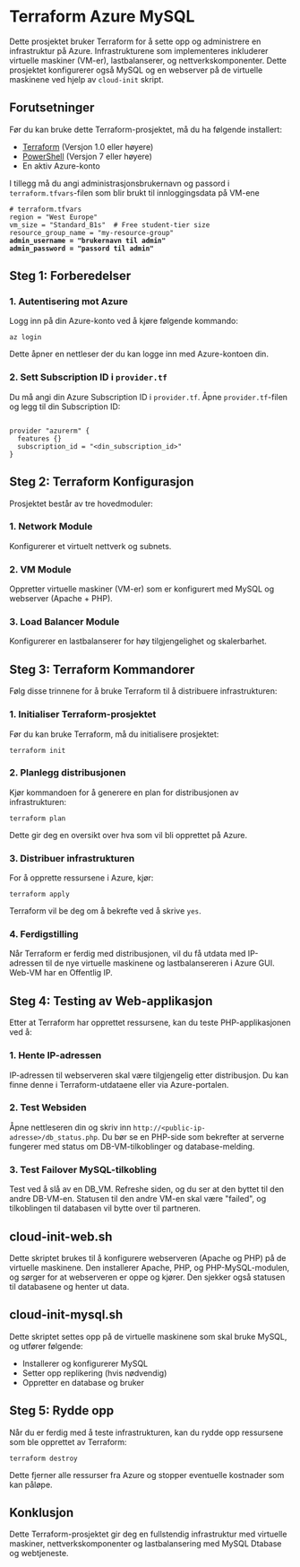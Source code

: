 <!DOCTYPE html>
<html lang="no">
<head>
    <meta charset="UTF-8">
    <meta name="viewport" content="width=device-width, initial-scale=1.0">
</head>
<body>

<h1>Terraform Azure MySQL</h1>

<p>Dette prosjektet bruker Terraform for å sette opp og administrere en infrastruktur på Azure. Infrastrukturene som implementeres inkluderer virtuelle maskiner (VM-er), lastbalanserer, og nettverkskomponenter. Dette prosjektet konfigurerer også MySQL og en webserver på de virtuelle maskinene ved hjelp av <code>cloud-init</code> skript.</p>

<h2>Forutsetninger</h2>
<p>Før du kan bruke dette Terraform-prosjektet, må du ha følgende installert:</p>
<ul>
    <li><a href="https://www.terraform.io/downloads.html">Terraform</a> (Versjon 1.0 eller høyere)</li>
    <li><a href="https://learn.microsoft.com/en-us/powershell/scripting/install/installing-powershell">PowerShell</a> (Versjon 7 eller høyere)</li>
    <li>En aktiv Azure-konto</li>
</ul>
<p>I tillegg må du angi administrasjonsbrukernavn og passord i <code>terraform.tfvars</code>-filen som blir brukt til innloggingsdata på VM-ene</p>
<pre><code># terraform.tfvars
region = "West Europe"
vm_size = "Standard_B1s"  # Free student-tier size
resource_group_name = "my-resource-group"
<b>admin_username = "brukernavn til admin"</b>
<b>admin_password = "passord til admin"</b>
</code></pre>

<h2>Steg 1: Forberedelser</h2>

<h3>1. Autentisering mot Azure</h3>
<p>Logg inn på din Azure-konto ved å kjøre følgende kommando:</p>
<pre><code>az login</code></pre>
<p>Dette åpner en nettleser der du kan logge inn med Azure-kontoen din.</p>

<h3>2. Sett Subscription ID i <code>provider.tf</code></h3>
<p>Du må angi din Azure Subscription ID i <code>provider.tf</code>. Åpne <code>provider.tf</code>-filen og legg til din Subscription ID:</p>
<pre><code>
provider "azurerm" {
  features {}
  subscription_id = "&lt;din_subscription_id&gt;"
}
</code></pre>

<h2>Steg 2: Terraform Konfigurasjon</h2>
<p>Prosjektet består av tre hovedmoduler:</p>

<h3>1. <strong>Network Module</strong></h3>
<p>Konfigurerer et virtuelt nettverk og subnets.</p>

<h3>2. <strong>VM Module</strong></h3>
<p>Oppretter virtuelle maskiner (VM-er) som er konfigurert med MySQL og webserver (Apache + PHP).</p>

<h3>3. <strong>Load Balancer Module</strong></h3>
<p>Konfigurerer en lastbalanserer for høy tilgjengelighet og skalerbarhet.</p>

<h2>Steg 3: Terraform Kommandorer</h2>
<p>Følg disse trinnene for å bruke Terraform til å distribuere infrastrukturen:</p>

<h3>1. Initialiser Terraform-prosjektet</h3>
<p>Før du kan bruke Terraform, må du initialisere prosjektet:</p>
<pre><code>terraform init</code></pre>

<h3>2. Planlegg distribusjonen</h3>
<p>Kjør kommandoen for å generere en plan for distribusjonen av infrastrukturen:</p>
<pre><code>terraform plan</code></pre>
<p>Dette gir deg en oversikt over hva som vil bli opprettet på Azure.</p>

<h3>3. Distribuer infrastrukturen</h3>
<p>For å opprette ressursene i Azure, kjør:</p>
<pre><code>terraform apply</code></pre>
<p>Terraform vil be deg om å bekrefte ved å skrive <code>yes</code>.</p>

<h3>4. Ferdigstilling</h3>
<p>Når Terraform er ferdig med distribusjonen, vil du få utdata med IP-adressen til de nye virtuelle maskinene og lastbalansereren i Azure GUI. Web-VM har en Offentlig IP.</p>

<h2>Steg 4: Testing av Web-applikasjon</h2>
<p>Etter at Terraform har opprettet ressursene, kan du teste PHP-applikasjonen ved å:</p>

<h3>1. Hente IP-adressen</h3>
<p>IP-adressen til webserveren skal være tilgjengelig etter distribusjon. Du kan finne denne i Terraform-utdataene eller via Azure-portalen.</p>

<h3>2. Test Websiden</h3>
<p>Åpne nettleseren din og skriv inn <code>http://&lt;public-ip-adresse&gt;/db_status.php</code>. Du bør se en PHP-side som bekrefter at serverne fungerer med status om DB-VM-tilkoblinger og database-melding.</p>

<h3>3. Test Failover MySQL-tilkobling</h3>
<p>Test ved å slå av en DB_VM. Refreshe siden, og du ser at den byttet til den andre DB-VM-en. Statusen til den andre VM-en skal være "failed", og tilkoblingen til databasen vil bytte over til partneren.</p>

<h2>cloud-init-web.sh</h2>
<p>Dette skriptet brukes til å konfigurere webserveren (Apache og PHP) på de virtuelle maskinene. Den installerer Apache, PHP, og PHP-MySQL-modulen, og sørger for at webserveren er oppe og kjører. Den sjekker også statusen til databasene og henter ut data.</p>

<h2>cloud-init-mysql.sh</h2>
<p>Dette skriptet settes opp på de virtuelle maskinene som skal bruke MySQL, og utfører følgende:</p>
<ul>
    <li>Installerer og konfigurerer MySQL</li>
    <li>Setter opp replikering (hvis nødvendig)</li>
    <li>Oppretter en database og bruker</li>
</ul>

<h2>Steg 5: Rydde opp</h2>
<p>Når du er ferdig med å teste infrastrukturen, kan du rydde opp ressursene som ble opprettet av Terraform:</p>
<pre><code>terraform destroy</code></pre>
<p>Dette fjerner alle ressurser fra Azure og stopper eventuelle kostnader som kan påløpe.</p>

<h2>Konklusjon</h2>
<p>Dette Terraform-prosjektet gir deg en fullstendig infrastruktur med virtuelle maskiner, nettverkskomponenter og lastbalansering med MySQL Dtabase og webtjeneste.</p>

</body>
</html>

